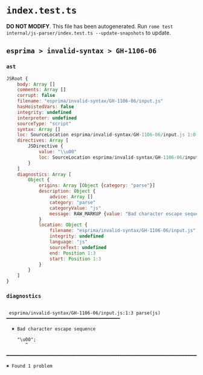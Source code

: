 # `index.test.ts`

**DO NOT MODIFY**. This file has been autogenerated. Run `rome test internal/js-parser/index.test.ts --update-snapshots` to update.

## `esprima > invalid-syntax > GH-1106-06`

### `ast`

```javascript
JSRoot {
	body: Array []
	comments: Array []
	corrupt: false
	filename: "esprima/invalid-syntax/GH-1106-06/input.js"
	hasHoistedVars: false
	integrity: undefined
	interpreter: undefined
	sourceType: "script"
	syntax: Array []
	loc: SourceLocation esprima/invalid-syntax/GH-1106-06/input.js 1:0-2:0
	directives: Array [
		JSDirective {
			value: "\\u00"
			loc: SourceLocation esprima/invalid-syntax/GH-1106-06/input.js 1:0-1:7
		}
	]
	diagnostics: Array [
		Object {
			origins: Array [Object {category: "parse"}]
			description: Object {
				advice: Array []
				category: "parse"
				categoryValue: "js"
				message: RAW_MARKUP {value: "Bad character escape sequence"}
			}
			location: Object {
				filename: "esprima/invalid-syntax/GH-1106-06/input.js"
				integrity: undefined
				language: "js"
				sourceText: undefined
				end: Position 1:3
				start: Position 1:3
			}
		}
	]
}
```

### `diagnostics`

```

 esprima/invalid-syntax/GH-1106-06/input.js:1:3 parse(js) ━━━━━━━━━━━━━━━━━━━━━━━━━━━━━━━━━━━━━━━━━━

  ✖ Bad character escape sequence

    "\u00";
       ^

━━━━━━━━━━━━━━━━━━━━━━━━━━━━━━━━━━━━━━━━━━━━━━━━━━━━━━━━━━━━━━━━━━━━━━━━━━━━━━━━━━━━━━━━━━━━━━━━━━━━

✖ Found 1 problem

```
